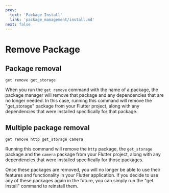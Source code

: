 ```yaml
---
prev:
  text: 'Package Install'
  link: 'package_management/install.md'
next: false
---
```


# Remove Package

## Package removal

```shell
get remove get_storage
```

When you run the `get remove` command with the name of a package, the package manager will remove that package and any dependencies that are no longer needed. In this case, running this command will remove the "get_storage" package from your Flutter project, along with any dependencies that were installed specifically for that package.

## Multiple package removal

```shell
get remove http get_storage camera
```

Running this command will remove the `http` package, the `get_storage` package and the `camera` package from your Flutter project, along with any dependencies that were installed specifically for those packages.

Once these packages are removed, you will no longer be able to use their features and functionality in your Flutter application. If you decide to use any of these packages again in the future, you can simply run the "get install" command to reinstall them.
